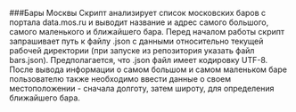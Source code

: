 ###Бары Москвы
Скрипт анализирует список московских баров с портала data.mos.ru и выводит название и адрес самого большого, самого маленького и ближайшего бара.
Перед началом работы скрипт запрашивает путь к файлу .json с данными относительно текущей рабочей директории (при запуске из репозитория указать файл bars.json). Предполагается, что .json файл имеет кодировку UTF-8.
После вывода информации о самом большом и самом маленьком баре пользователю также необходимо ввести данные о своем местоположении - сначала долготу, затем широту, для определения ближайшего бара.

